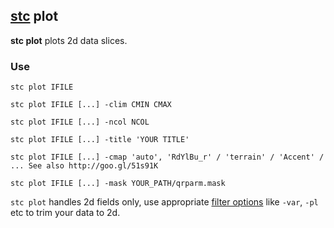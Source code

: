 ## [stc](https://github.com/MetOffice/stc/blob/main/doc/stc.md) plot

**stc plot** plots 2d data slices. 

### Use

```
stc plot IFILE

stc plot IFILE [...] -clim CMIN CMAX

stc plot IFILE [...] -ncol NCOL

stc plot IFILE [...] -title 'YOUR TITLE'

stc plot IFILE [...] -cmap 'auto', 'RdYlBu_r' / 'terrain' / 'Accent' / ... See also http://goo.gl/51s91K

stc plot IFILE [...] -mask YOUR_PATH/qrparm.mask
```

`stc plot` handles 2d fields only, use appropriate [filter options](https://github.com/MetOffice/stc/blob/main/doc/stc.md#filter-options) like `-var`, `-pl` etc to trim your data to 2d.
